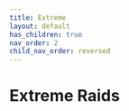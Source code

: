 ```yaml
---
title: Extreme
layout: default
has_children: true
nav_order: 2
child_nav_order: reversed
---
```


# Extreme Raids
